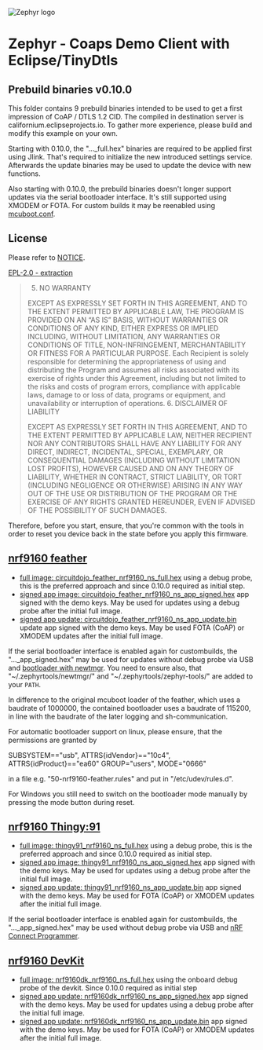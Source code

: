 ![Zephyr logo](https://github.com/zephyrproject-rtos/zephyr/raw/main/doc/_static/images/kite.png)

# Zephyr - Coaps Demo Client with Eclipse/TinyDtls

## Prebuild binaries v0.10.0

This folder contains 9 prebuild binaries intended to be used to get a first impression of CoAP / DTLS 1.2 CID. The compiled in destination server is californium.eclipseprojects.io. To gather more experience, please build and modify this example on your own.

Starting with 0.10.0, the "..._full.hex" binaries are required to be applied first using Jlink. That's required to initialize the new introduced settings service. Afterwards the update binaries may be used to update the device with new functions. 

Also starting with 0.10.0, the prebuild binaries doesn't longer support updates via the serial bootloader interface. It's still supported using XMODEM or FOTA. For custom builds it may be reenabled using [mcuboot.conf](../../../raw/main/child_image/mcuboot.conf). 

## License

Please refer to [NOTICE](../NOTICE.md).

[EPL-2.0 - extraction](https://www.eclipse.org/legal/epl-2.0/)


> 5. NO WARRANTY
> 
> EXCEPT AS EXPRESSLY SET FORTH IN THIS AGREEMENT, AND TO THE EXTENT PERMITTED BY APPLICABLE LAW, THE PROGRAM IS PROVIDED ON AN “AS IS” BASIS, WITHOUT WARRANTIES OR CONDITIONS OF ANY KIND, EITHER EXPRESS OR IMPLIED INCLUDING, WITHOUT LIMITATION, ANY WARRANTIES OR CONDITIONS OF TITLE, NON-INFRINGEMENT, MERCHANTABILITY OR FITNESS FOR A PARTICULAR PURPOSE. Each Recipient is solely responsible for determining the appropriateness of using and distributing the Program and assumes all risks associated with its exercise of rights under this Agreement, including but not limited to the risks and costs of program errors, compliance with applicable laws, damage to or loss of data, programs or equipment, and unavailability or interruption of operations.
> 6. DISCLAIMER OF LIABILITY
> 
> EXCEPT AS EXPRESSLY SET FORTH IN THIS AGREEMENT, AND TO THE EXTENT PERMITTED BY APPLICABLE LAW, NEITHER RECIPIENT NOR ANY CONTRIBUTORS SHALL HAVE ANY LIABILITY FOR ANY DIRECT, INDIRECT, INCIDENTAL, SPECIAL, EXEMPLARY, OR CONSEQUENTIAL DAMAGES (INCLUDING WITHOUT LIMITATION LOST PROFITS), HOWEVER CAUSED AND ON ANY THEORY OF LIABILITY, WHETHER IN CONTRACT, STRICT LIABILITY, OR TORT (INCLUDING NEGLIGENCE OR OTHERWISE) ARISING IN ANY WAY OUT OF THE USE OR DISTRIBUTION OF THE PROGRAM OR THE EXERCISE OF ANY RIGHTS GRANTED HEREUNDER, EVEN IF ADVISED OF THE POSSIBILITY OF SUCH DAMAGES. 

Therefore, before you start, ensure, that you're common with the tools in order to reset you device back in the state before you apply this firmware.

## [nrf9160 feather](https://www.jaredwolff.com/store/nrf9160-feather/)

- [full image: circuitdojo_feather_nrf9160_ns_full.hex](../../../raw/main/prebuild/circuitdojo_feather_nrf9160_ns_full.hex) using a debug probe, this is the preferred approach and since 0.10.0 required as initial step.
- [signed app image: circuitdojo_feather_nrf9160_ns_app_signed.hex](../../../raw/main/prebuild/circuitdojo_feather_nrf9160_ns_app_signed.hex) app signed with the demo keys. May be used for updates using a debug probe after the initial full image.
- [signed app update: circuitdojo_feather_nrf9160_ns_app_update.bin](../../../raw/main/prebuild/circuitdojo_feather_nrf9160_ns_app_update.bin) update app signed with the demo keys. May be used FOTA (CoAP) or XMODEM updates after the initial full image.

If the serial bootloader interface is enabled again for custombuilds, the "..._app_signed.hex" may be used for updates without debug probe via USB and [bootloader with newtmgr](https://docs.jaredwolff.com/nrf9160-programming-and-debugging.html#bootloader-use). You need to ensure also, that "\~/.zephyrtools/newtmgr/" and "\~/.zephyrtools/zephyr-tools/" are added to your `PATH`.

In difference to the original mcuboot loader of the feather, which uses a baudrate of 1000000, the contained bootloader uses a baudrate of 115200, in line with the baudrate of the later logging and sh-communication.
 
For automatic bootloader support on linux, please ensure, that the permissions are granted by

   SUBSYSTEM=="usb", ATTRS{idVendor}=="10c4", ATTRS{idProduct}=="ea60" GROUP="users", MODE="0666"

in a file e.g. "50-nrf9160-feather.rules" and put in "/etc/udev/rules.d".

For Windows you still need to switch on the bootloader mode manually by pressing the mode button during reset. 

## [nrf9160 Thingy:91](https://www.nordicsemi.com/Products/Development-hardware/Nordic-Thingy-91)

- [full image: thingy91_nrf9160_ns_full.hex](../../../raw/main/prebuild/thingy91_nrf9160_ns_full.hex) using a debug probe, this is the preferred approach and since 0.10.0 required as initial step.
- [signed app image: thingy91_nrf9160_ns_app_signed.hex](../../../raw/main/prebuild/thingy91_nrf9160_ns_app_signed.hex) app signed with the demo keys. May be used for updates using a debug probe after the initial full image.
- [signed app update: thingy91_nrf9160_ns_app_update.bin](../../../raw/main/prebuild/thingy91_nrf9160_ns_app_update.bin) app signed with the demo keys. May be used for FOTA (CoAP) or XMODEM updates after the initial full image.

If the serial bootloader interface is enabled again for custombuilds, the "..._app_signed.hex" may be used without debug probe via USB and [nRF Connect Programmer](https://infocenter.nordicsemi.com/index.jsp?topic=/struct_nrftools/struct/nrftools_nrfconnect.html).

## [nrf9160 DevKit](https://www.nordicsemi.com/Products/Development-hardware/nrf9160-dk)

- [full image: nrf9160dk_nrf9160_ns_full.hex](../../../raw/main/prebuild/nrf9160dk_nrf9160_ns_full.hex) using the onboard debug probe of the devkit. Since 0.10.0 required as initial step
- [signed app update: nrf9160dk_nrf9160_ns_app_signed.hex](../../../raw/main/prebuild/nrf9160dk_nrf9160_ns_app_signed.hex) app signed with the demo keys. May be used for updates using a debug probe after the initial full image.
- [signed app update: nrf9160dk_nrf9160_ns_app_update.bin](../../../raw/main/prebuild/nrf9160dk_nrf9160_ns_app_update.bin) app signed with the demo keys. May be used for FOTA (CoAP) or XMODEM updates after the initial full image.


